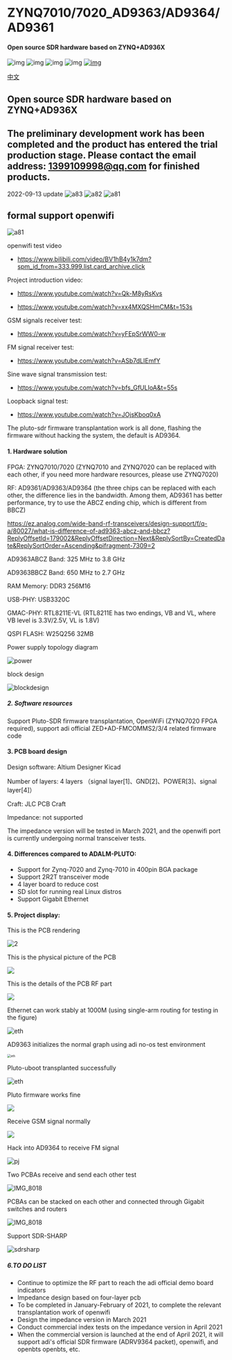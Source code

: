 # ZYNQ7010/7020_AD9363/AD9364/AD9361

####  Open source SDR hardware based on ZYNQ+AD936X
![img](https://img.shields.io/github/issues/kangyuzhe666/ZYNQ7010-7020_AD9363.svg)
![img](	https://img.shields.io/github/forks/kangyuzhe666/ZYNQ7010-7020_AD9363.svg)
![img](https://img.shields.io/github/stars/kangyuzhe666/ZYNQ7010-7020_AD9363.svg)
![img](https://img.shields.io/github/license/kangyuzhe666/ZYNQ7010-7020_AD9363.svg)
[![img](https://img.shields.io/badge/link-996.icu-red.svg)](https://github.com/996icu/996.ICU)

[中文](./README_CN.md) 
##  Open source SDR hardware based on ZYNQ+AD936X

## The preliminary development work has been completed and the product has entered the trial production stage. Please contact the email address: 1399109998@qq.com for finished products.
2022-09-13 update
![a83](images/IMG_2753.JPG)
![a82](images/IMG_2754.JPG)
![a81](images/IMG_2747.JPG)

## formal support openwifi
![a81](images/IMG_2371.JPG)

openwifi test video
- https://www.bilibili.com/video/BV1hB4y1k7dm?spm_id_from=333.999.list.card_archive.click

Project introduction video:

- https://www.youtube.com/watch?v=Qk-M8yRsKvs 

- https://www.youtube.com/watch?v=xx4MXQSHmCM&t=153s

GSM signals receiver test:
- https://www.youtube.com/watch?v=yFEpSrWW0-w

FM signal receiver test:
- https://www.youtube.com/watch?v=ASb7dLIEmfY

Sine wave signal transmission test:
- https://www.youtube.com/watch?v=bfs_GfULIoA&t=55s

Loopback signal test:
- https://www.youtube.com/watch?v=JOjsKboq0xA

The pluto-sdr firmware transplantation work is all done, flashing the firmware without hacking the system, the default is AD9364.


#### 1. Hardware solution

FPGA: ZYNQ7010/7020 (ZYNQ7010 and ZYNQ7020 can be replaced with each other, if you need more hardware resources, please use ZYNQ7020)

RF: AD9361/AD9363/AD9364 (the three chips can be replaced with each other, the difference lies in the bandwidth. Among them, AD9361 has better performance, try to use the ABCZ ending chip, which is different from BBCZ)

https://ez.analog.com/wide-band-rf-transceivers/design-support/f/q-a/80027/what-is-difference-of-ad9363-abcz-and-bbcz?ReplyOffsetId=179002&ReplyOffsetDirection=Next&ReplySortBy=CreatedDate&ReplySortOrder=Ascending&pifragment-7309=2

AD9363ABCZ Band: 325 MHz to 3.8 GHz

AD9363BBCZ Band: 650 MHz to 2.7 GHz

RAM Memory: DDR3 256M16

USB-PHY: USB3320C

GMAC-PHY: RTL8211E-VL (RTL8211E has two endings, VB and VL, where VB level is 3.3V/2.5V, VL is 1.8V)

QSPI FLASH: W25Q256 32MB

Power supply topology diagram

![power](images/power.png)

block design

![blockdesign](images/blockdesign.png)

##### 2. Software resources

Support Pluto-SDR firmware transplantation, OpenWiFi (ZYNQ7020 FPGA required), support adi official ZED+AD-FMCOMMS2/3/4 related firmware code

#### 3. PCB board design

Design software:  Altium Designer Kicad

Number of layers: 4 layers （signal layer[1]、GND[2]、POWER[3]、signal layer[4]）

Craft: JLC PCB Craft

Impedance: not supported

The impedance version will be tested in March 2021, and the openwifi port is currently undergoing normal transceiver tests.

#### 4. Differences compared to ADALM-PLUTO:

- Support for Zynq-7020 and Zynq-7010 in 400pin BGA package
- Support 2R2T transceiver mode
- 4 layer board to reduce cost
- SD slot for running real Linux distros
- Support Gigabit Ethernet

#### 5. Project display:

This is the PCB rendering

![2](images/grade.png)

This is the physical picture of the PCB

![](images/IMG_8132.JPG)

This is the details of the PCB RF part

![](images/IMG_8133.JPG)

Ethernet can work stably at 1000M (using single-arm routing for testing in the figure)

![eth](images/500m.JPG)

AD9363 initializes the normal graph using adi no-os test environment

<img src="images/csh.png" alt="eth" style="zoom:50%;" />

Pluto-uboot transplanted successfully

![eth](images/pluto-system.png)

Pluto firmware works fine

![](images/IMG_8016.PNG)

Receive GSM signal normally

![](images/iio.png)

Hack into AD9364 to receive FM signal

![pj](images/pj.png)

Two PCBAs receive and send each other test

![IMG_8018](images/IMG_8129.JPG)

PCBAs can be stacked on each other and connected through Gigabit switches and routers

![IMG_8018](images/IMG_8131.JPG)

Support SDR-SHARP

![sdrsharp](images/sdrsharp.jpg)

##### 6.TO DO LIST

- Continue to optimize the RF part to reach the adi official demo board indicators
- Impedance design based on four-layer pcb
- To be completed in January-February of 2021, to complete the relevant transplantation work of openwifi
- Design the impedance version in March 2021
- Conduct commercial index tests on the impedance version in April 2021
- When the commercial version is launched at the end of April 2021, it will support adi's official SDR firmware (ADRV9364 packet), openwifi, and openbts openbts, etc.

